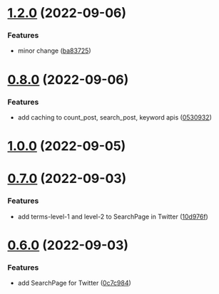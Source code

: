 # [1.2.0](https://github.com/ghorbani-mohammad/Social-Networks-Crawler/compare/v0.8.0...v1.2.0) (2022-09-06)


### Features

* minor change ([ba83725](https://github.com/ghorbani-mohammad/Social-Networks-Crawler/commit/ba83725c1d1a1df7e906dda24cb925e82ab7fc54))



# [0.8.0](https://github.com/ghorbani-mohammad/Social-Networks-Crawler/compare/v1.0.0...v0.8.0) (2022-09-06)


### Features

* add caching to count_post, search_post, keyword apis ([0530932](https://github.com/ghorbani-mohammad/Social-Networks-Crawler/commit/0530932b1a2aff0c78b72160f4be5cc46613ca49))



# [1.0.0](https://github.com/ghorbani-mohammad/Social-Networks-Crawler/compare/v0.7.0...v1.0.0) (2022-09-05)



# [0.7.0](https://github.com/ghorbani-mohammad/Social-Networks-Crawler/compare/v0.6.0...v0.7.0) (2022-09-03)


### Features

* add terms-level-1 and level-2 to SearchPage in Twitter ([10d976f](https://github.com/ghorbani-mohammad/Social-Networks-Crawler/commit/10d976f00651007218eb4f26b9d670b45b7c0e0b))



# [0.6.0](https://github.com/ghorbani-mohammad/Social-Networks-Crawler/compare/v0.5.0...v0.6.0) (2022-09-03)


### Features

* add SearchPage for Twitter ([0c7c984](https://github.com/ghorbani-mohammad/Social-Networks-Crawler/commit/0c7c9847f88b31cf77d7d32b3dbcfe5dd8a4a65e))



